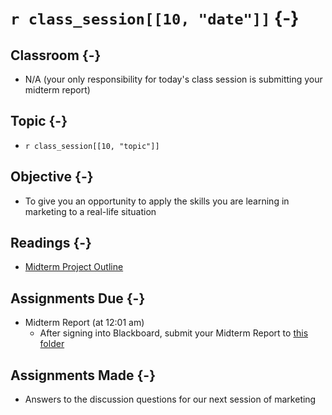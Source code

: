 # `r class_session[[10, "date"]]` {-}

## Classroom {-}

- N/A (your only responsibility for today's class session is submitting your
midterm report)

## Topic {-}

- `r class_session[[10, "topic"]]`

## Objective {-}

- To give you an opportunity to apply the skills you are learning in marketing
to a real-life situation

## Readings {-}

- [Midterm Project Outline][]  

## Assignments Due {-}

- Midterm Report (at 12:01 am)
  - After signing into Blackboard, submit your Midterm Report to [this folder][]

## Assignments Made {-}

- Answers to the discussion questions for our next session of marketing

[Midterm Project Outline]: https://boichuk.commerce.virginia.edu/the-juice-laundry.html
[this folder]: https://blackboard.comm.virginia.edu/webapps/blackboard/content/listContent.jsp?course_id=_3248_1&content_id=_163593_1